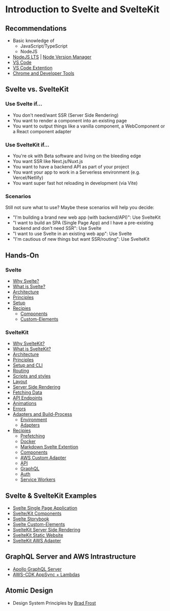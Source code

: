 # Introduction to Svelte and SvelteKit

## Recommendations

- Basic knowledge of
  - JavaScript/TypeScript
  - NodeJS
- [NodeJS LTS](https://nodejs.org/en/download/) | [Node Version Manager](https://nvm.sh)
- [VS Code](https://code.visualstudio.com/download)
- [VS Code Extention](https://marketplace.visualstudio.com/items?itemName=svelte.svelte-vscode)
- [Chrome and Developer Tools](https://chrome.google.com/webstore/detail/svelte-devtools/ckolcbmkjpjmangdbmnkpjigpkddpogn)

## Svelte vs. SvelteKit

### Use Svelte if...

- You don't need/want SSR (Server Side Rendering)
- You want to render a component into an existing page
- You want to output things like a vanilla component, a WebComponent or a React component adapter

### Use SvelteKit if...

- You're ok with Beta software and living on the bleeding edge
- You want SSR like Next.js/Nuxt.js
- You want to have a backend API as part of your project
- You want your app to work in a Serverless environment (e.g. Vercel/Netlify)
- You want super fast hot reloading in development (via Vite)

### Scenarios

Still not sure what to use? Maybe these scenarios will help you decide:

- "I'm building a brand new web app (with backend/API)": Use SvelteKit
- "I want to build an SPA (Single Page App) and I have a pre-existing backend and don't need SSR": Use Svelte
- "I want to use Svelte in an existing web app": Use Svelte
- "I'm cautious of new things but want SSR/routing": Use SvelteKit

## Hands-On

### Svelte

- [Why Svelte?](docs-svelte/intro.md)
- [What is Svelte?](docs-svelte/svelte.md)
- [Architecture](docs-svelte/architecture.md)
- [Principles](docs-svelte/principles.md)
- [Setup](docs-svelte/setup-cli.md)
- [Recipies](docs-svelte/recipies.md)
  - [Components](docs-svelte/recipies-components.md) 
  - [Custom-Elements](docs-svelte/recipies-custom-elements.md)

### SvelteKit

- [Why SvelteKit?](docs-sveltekit/intro.md)
- [What is SvelteKit?](docs-sveltekit/sveltekit.md)
- [Architecture](docs-sveltekit/architecture.md)
- [Principles](docs-sveltekit/principles.md)
- [Setup and CLI](docs-sveltekit/setup-cli.md)
- [Routing](docs-sveltekit/routing.md)
- [Scripts and styles](docs-sveltekit/scripts-styles.md)
- [Layout](docs-sveltekit/layout.md)
- [Server Side Rendering](docs-sveltekit/server-side-rendering.md)
- [Fetching Data](docs-sveltekit/data-fetching.md)
- [API Endpoints](docs-sveltekit/api-endpoints.md)
- [Animations](docs-sveltekit/animations.md)
- [Errors](docs-sveltekit/errors.md)
- [Adapters and Build-Process](docs-sveltekit/build.md)
  - [Environment](docs-sveltekit/build-environment.md) 
  - [Adapters](docs-sveltekit/build-adapters.md)
- [Recipies](docs-sveltekit/recipies.md)
  - [Prefetching](docs-sveltekit/recipies-prefetching.md)
  - [Docker](docs-sveltekit/recipies-docker.md)
  - [Markdown Svelte Extention](docs-sveltekit/recipies-mdsvex.md)
  - [Components](docs-sveltekit/recipies-components.md) 
  - [AWS Custom Adapter](docs-sveltekit/recipies-custom-adapter.md)
  - [API](docs-sveltekit/recipies-api.md)
  - [GraphQL](docs-sveltekit/recipies-graphql.md)  
  - [Auth](docs-sveltekit/recipies-auth.md)
  - [Service Workers](docs-sveltekit/recipies-service-worker.md)

## Svelte & SvelteKit Examples

- [Svelte Single Page Application](examples/svelte-spa/README.md)
- [Svelte/Kit Components](examples/svelte-components/README.md)
- [Svelte Storybook](examples/svelte-storybook/README.md)
- [Svelte Custom-Elements](examples/svelte-custom-elements/README.md)
- [SvelteKit Server Side Rendering](examples/sveltekit-ssr/README.md)
- [SvelteKit Static Website](examples/sveltekit-static-website/README.md)
- [SvelteKit AWS Adapter](examples/sveltekit-aws/README.md)

## GraphQL Server and AWS Intrastructure

- [Apollo GraphQL Server](examples/graphql-server/packages/local-server/README.md)
- [AWS-CDK AppSync + Lambdas](examples/graphql-server/packages/aws-infrastructure/README.md)

## Atomic Design

- Design System Principles by [Brad Frost](https://atomicdesign.bradfrost.com/)